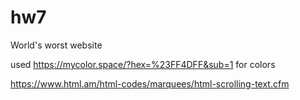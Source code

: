 # hw7
World's worst website


used https://mycolor.space/?hex=%23FF4DFF&sub=1 for colors

https://www.html.am/html-codes/marquees/html-scrolling-text.cfm